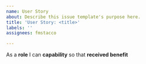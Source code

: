 ```yaml
---
name: User Story
about: Describe this issue template's purpose here.
title: 'User Story: <title>'
labels: ''
assignees: fmstacco

---
```


As a **role** I can **capability** so that **received benefit**
